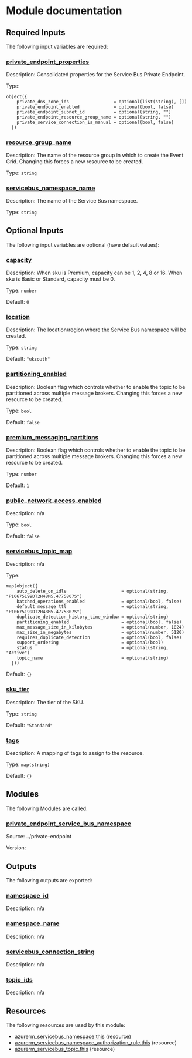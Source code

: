 # Module documentation

## Required Inputs

The following input variables are required:

### <a name="input_private_endpoint_properties"></a> [private\_endpoint\_properties](#input\_private\_endpoint\_properties)

Description: Consolidated properties for the Service Bus Private Endpoint.

Type:

```hcl
object({
    private_dns_zone_ids                 = optional(list(string), [])
    private_endpoint_enabled             = optional(bool, false)
    private_endpoint_subnet_id           = optional(string, "")
    private_endpoint_resource_group_name = optional(string, "")
    private_service_connection_is_manual = optional(bool, false)
  })
```

### <a name="input_resource_group_name"></a> [resource\_group\_name](#input\_resource\_group\_name)

Description: The name of the resource group in which to create the Event Grid. Changing this forces a new resource to be created.

Type: `string`

### <a name="input_servicebus_namespace_name"></a> [servicebus\_namespace\_name](#input\_servicebus\_namespace\_name)

Description: The name of the Service Bus namespace.

Type: `string`

## Optional Inputs

The following input variables are optional (have default values):

### <a name="input_capacity"></a> [capacity](#input\_capacity)

Description: When sku is Premium, capacity can be 1, 2, 4, 8 or 16. When sku is Basic or Standard, capacity must be 0.

Type: `number`

Default: `0`

### <a name="input_location"></a> [location](#input\_location)

Description: The location/region where the Service Bus namespace will be created.

Type: `string`

Default: `"uksouth"`

### <a name="input_partitioning_enabled"></a> [partitioning\_enabled](#input\_partitioning\_enabled)

Description: Boolean flag which controls whether to enable the topic to be partitioned across multiple message brokers. Changing this forces a new resource to be created.

Type: `bool`

Default: `false`

### <a name="input_premium_messaging_partitions"></a> [premium\_messaging\_partitions](#input\_premium\_messaging\_partitions)

Description: Boolean flag which controls whether to enable the topic to be partitioned across multiple message brokers. Changing this forces a new resource to be created.

Type: `number`

Default: `1`

### <a name="input_public_network_access_enabled"></a> [public\_network\_access\_enabled](#input\_public\_network\_access\_enabled)

Description: n/a

Type: `bool`

Default: `false`

### <a name="input_servicebus_topic_map"></a> [servicebus\_topic\_map](#input\_servicebus\_topic\_map)

Description: n/a

Type:

```hcl
map(object({
    auto_delete_on_idle                     = optional(string, "P10675199DT2H48M5.4775807S")
    batched_operations_enabled              = optional(bool, false)
    default_message_ttl                     = optional(string, "P10675199DT2H48M5.4775807S")
    duplicate_detection_history_time_window = optional(string)
    partitioning_enabled                    = optional(bool, false)
    max_message_size_in_kilobytes           = optional(number, 1024)
    max_size_in_megabytes                   = optional(number, 5120)
    requires_duplicate_detection            = optional(bool, false)
    support_ordering                        = optional(bool)
    status                                  = optional(string, "Active")
    topic_name                              = optional(string)
  }))
```

Default: `{}`

### <a name="input_sku_tier"></a> [sku\_tier](#input\_sku\_tier)

Description: The tier of the SKU.

Type: `string`

Default: `"Standard"`

### <a name="input_tags"></a> [tags](#input\_tags)

Description: A mapping of tags to assign to the resource.

Type: `map(string)`

Default: `{}`
## Modules

The following Modules are called:

### <a name="module_private_endpoint_service_bus_namespace"></a> [private\_endpoint\_service\_bus\_namespace](#module\_private\_endpoint\_service\_bus\_namespace)

Source: ../private-endpoint

Version:
## Outputs

The following outputs are exported:

### <a name="output_namespace_id"></a> [namespace\_id](#output\_namespace\_id)

Description: n/a

### <a name="output_namespace_name"></a> [namespace\_name](#output\_namespace\_name)

Description: n/a

### <a name="output_servicebus_connection_string"></a> [servicebus\_connection\_string](#output\_servicebus\_connection\_string)

Description: n/a

### <a name="output_topic_ids"></a> [topic\_ids](#output\_topic\_ids)

Description: n/a
## Resources

The following resources are used by this module:

- [azurerm_servicebus_namespace.this](https://registry.terraform.io/providers/hashicorp/azurerm/latest/docs/resources/servicebus_namespace) (resource)
- [azurerm_servicebus_namespace_authorization_rule.this](https://registry.terraform.io/providers/hashicorp/azurerm/latest/docs/resources/servicebus_namespace_authorization_rule) (resource)
- [azurerm_servicebus_topic.this](https://registry.terraform.io/providers/hashicorp/azurerm/latest/docs/resources/servicebus_topic) (resource)
